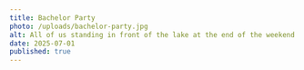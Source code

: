 ```yaml
---
title: Bachelor Party
photo: /uploads/bachelor-party.jpg
alt: All of us standing in front of the lake at the end of the weekend
date: 2025-07-01
published: true
---
```

